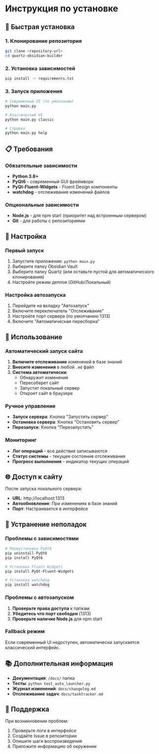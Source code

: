 # Инструкция по установке

## 🚀 Быстрая установка

### 1. Клонирование репозитория
```bash
git clone <repository-url>
cd quartz-obsidian-builder
```

### 2. Установка зависимостей
```bash
pip install -r requirements.txt
```

### 3. Запуск приложения
```bash
# Современный UI (по умолчанию)
python main.py

# Классический UI
python main.py classic

# Справка
python main.py help
```

## 📋 Требования

### Обязательные зависимости
- **Python 3.8+**
- **PyQt6** - современный GUI фреймворк
- **PyQt-Fluent-Widgets** - Fluent Design компоненты
- **watchdog** - отслеживание изменений файлов

### Опциональные зависимости
- **Node.js** - для npm start (приоритет над встроенным сервером)
- **Git** - для работы с репозиториями

## 🔧 Настройка

### Первый запуск
1. Запустите приложение: `python main.py`
2. Выберите папку Obsidian Vault
3. Выберите папку Quartz (или оставьте пустой для автоматического клонирования)
4. Настройте режим деплоя (GitHub/Локальный)

### Настройка автозапуска
1. Перейдите на вкладку "Автозапуск"
2. Включите переключатель "Отслеживание"
3. Настройте порт сервера (по умолчанию 1313)
4. Включите "Автоматическая пересборка"

## 🎯 Использование

### Автоматический запуск сайта
1. **Включите отслеживание** изменений в базе знаний
2. **Внесите изменения** в любой `.md` файл
3. **Система автоматически**:
   - Обнаружит изменения
   - Пересоберет сайт
   - Запустит локальный сервер
   - Откроет сайт в браузере

### Ручное управление
- **Запуск сервера**: Кнопка "Запустить сервер"
- **Остановка сервера**: Кнопка "Остановить сервер"
- **Перезапуск**: Кнопка "Перезапустить"

### Мониторинг
- **Лог операций** - все действия записываются
- **Статус системы** - текущее состояние отслеживания
- **Прогресс выполнения** - индикатор текущих операций

## 🌐 Доступ к сайту

После запуска локального сервера:
- **URL**: http://localhost:1313
- **Автообновление**: При изменениях в базе знаний
- **Порт**: Настраивается в интерфейсе

## 🚨 Устранение неполадок

### Проблемы с зависимостями
```bash
# Переустановка PyQt6
pip uninstall PyQt6
pip install PyQt6

# Установка Fluent Widgets
pip install PyQt-Fluent-Widgets

# Установка watchdog
pip install watchdog
```

### Проблемы с автозапуском
1. **Проверьте права доступа** к папкам
2. **Убедитесь что порт свободен** (1313)
3. **Проверьте наличие Node.js** для npm start

### Fallback режим
Если современный UI недоступен, автоматически запускается классический интерфейс.

## 📚 Дополнительная информация

- **Документация**: `/docs/` папка
- **Тесты**: `python test_auto_launcher.py`
- **Журнал изменений**: `docs/changelog.md`
- **Отслеживание задач**: `docs/tasktracker.md`

## 🤝 Поддержка

При возникновении проблем:
1. Проверьте логи в интерфейсе
2. Создайте Issue в репозитории
3. Опишите шаги воспроизведения
4. Приложите информацию об окружении
